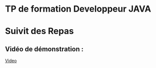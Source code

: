 
# **TP de formation Developpeur JAVA**


# **Suivit des Repas**

## Vidéo de démonstration :

[Video](https://github.com/manuo1/Simple_Demo_JavaEE_Suivit_Des_Repas/raw/main/Suivi%20des%20repas.mp4)
